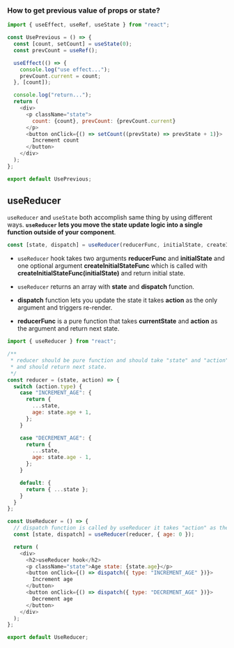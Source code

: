 ### How to get previous value of props or state?

```js
import { useEffect, useRef, useState } from "react";

const UsePrevious = () => {
  const [count, setCount] = useState(0);
  const prevCount = useRef();

  useEffect(() => {
    console.log("use effect...");
    prevCount.current = count;
  }, [count]);

  console.log("return...");
  return (
    <div>
      <p className="state">
        count: {count}, prevCount: {prevCount.current}
      </p>
      <button onClick={() => setCount((prevState) => prevState + 1)}>
        Increment count
      </button>
    </div>
  );
};

export default UsePrevious;
```

## useReducer

`useReducer` and `useState` both accomplish same thing by using different ways. **`useReducer` lets you move the state update logic into a single function outside of your component**.

```js
const [state, dispatch] = useReducer(reducerFunc, initialState, createInitialStateFunc?);
```

- `useReducer` hook takes two arguments **reducerFunc** and **initialState** and one optional argument **createInitialStateFunc** which is called with **createInitialStateFunc(initialState)** and return initial state.

- `useReducer` returns an array with **state** and **dispatch** function.

- **dispatch** function lets you update the state it takes **action** as the only argument and triggers re-render.

- **reducerFunc** is a pure function that takes **currentState** and **action** as the argument and return next state.

```js
import { useReducer } from "react";

/**
 * reducer should be pure function and should take "state" and "action" as arguments
 * and should return next state.
 */
const reducer = (state, action) => {
  switch (action.type) {
    case "INCREMENT_AGE": {
      return {
        ...state,
        age: state.age + 1,
      };
    }

    case "DECREMENT_AGE": {
      return {
        ...state,
        age: state.age - 1,
      };
    }

    default: {
      return { ...state };
    }
  }
};

const UseReducer = () => {
  // dispatch function is called by useReducer it takes "action" as the only argument and trigger re-render.
  const [state, dispatch] = useReducer(reducer, { age: 0 });

  return (
    <div>
      <h2>useReducer hook</h2>
      <p className="state">Age state: {state.age}</p>
      <button onClick={() => dispatch({ type: "INCREMENT_AGE" })}>
        Increment age
      </button>
      <button onClick={() => dispatch({ type: "DECREMENT_AGE" })}>
        Decrement age
      </button>
    </div>
  );
};

export default UseReducer;
```
